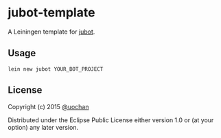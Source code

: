 # jubot-template

A Leiningen template for [jubot](https://github.com/liquidz/jubot).

## Usage

```
lein new jubot YOUR_BOT_PROJECT
```

## License

Copyright (c) 2015 [@uochan](http://twitter.com/uochan)

Distributed under the Eclipse Public License either version 1.0 or (at
your option) any later version.
